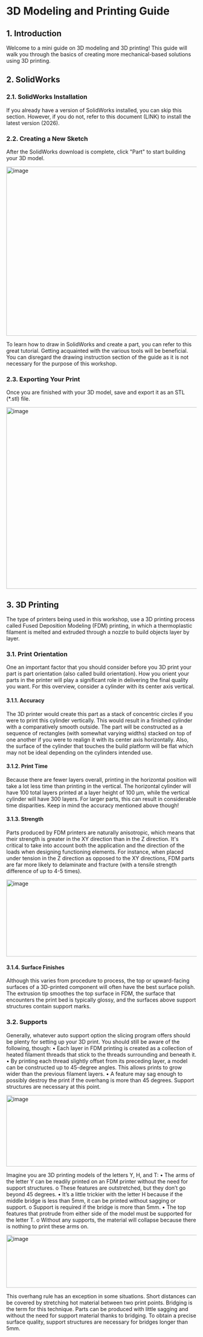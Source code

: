 # 3D Modeling and Printing Guide
## 1.	Introduction
Welcome to a mini guide on 3D modeling and 3D printing! This guide will walk you through the basics of creating more mechanical-based solutions using 3D printing. 
## 2.	SolidWorks

### 2.1.	SolidWorks Installation
If you already have a version of SolidWorks installed, you can skip this section. However, if you do not, refer to this document (LINK) to install the latest version (2026). 
### 2.2.	Creating a New Sketch
After the SolidWorks download is complete, click "Part" to start building your 3D model.

<img width="553" height="448" alt="image" src="https://github.com/user-attachments/assets/7312206b-1794-4a7f-9c98-1a6396ab571c" />

To learn how to draw in SolidWorks and create a part, you can refer to this great tutorial. Getting acquainted with the various tools will be beneficial. You can disregard the drawing instruction section of the guide as it is not necessary for the purpose of this workshop.
### 2.3.	Exporting Your Print
Once you are finished with your 3D model, save and export it as an STL (*.stl) file.
 
<img width="856" height="481" alt="image" src="https://github.com/user-attachments/assets/13410804-d9cd-41f7-b5f7-9fd6bf1aba21" />

## 3.	3D Printing
The type of printers being used in this workshop, use a 3D printing process called Fused Deposition Modeling (FDM) printing, in which a thermoplastic filament is melted and extruded through a nozzle to build objects layer by layer. 
### 3.1.	Print Orientation
One an important factor that you should consider before you 3D print your part is part orientation (also called build orientation). How you orient your parts in the printer will play a significant role in delivering the final quality you want. For this overview, consider a cylinder with its center axis vertical. 


#### 3.1.1.	Accuracy
The 3D printer would create this part as a stack of concentric circles if you were to print this cylinder vertically. This would result in a finished cylinder with a comparatively smooth outside.  The part will be constructed as a sequence of rectangles (with somewhat varying widths) stacked on top of one another if you were to realign it with its center axis horizontally. Also, the surface of the cylinder that touches the build platform will be flat which may not be ideal depending on the cylinders intended use. 
#### 3.1.2.	Print Time
Because there are fewer layers overall, printing in the horizontal position will take a lot less time than printing in the vertical. The horizontal cylinder will have 100 total layers printed at a layer height of 100 μm, while the vertical cylinder will have 300 layers. For larger parts, this can result in considerable time disparities. Keep in mind the accuracy mentioned above though!
#### 3.1.3.	Strength 
Parts produced by FDM printers are naturally anisotropic, which means that their strength is greater in the XY direction than in the Z direction. It's critical to take into account both the application and the direction of the loads when designing functioning elements. For instance, when placed under tension in the Z direction as opposed to the XY directions, FDM parts are far more likely to delaminate and fracture (with a tensile strength difference of up to 4-5 times).

<img width="578" height="204" alt="image" src="https://github.com/user-attachments/assets/633f75e5-adc4-4dfa-9e5d-29b0bf520e05" />
 
#### 3.1.4.	Surface Finishes
Although this varies from procedure to process, the top or upward-facing surfaces of a 3D-printed component will often have the best surface polish. The extrusion tip smoothes the top surface in FDM, the surface that encounters the print bed is typically glossy, and the surfaces above support structures contain support marks.
### 3.2.	Supports
Generally, whatever auto support option the slicing program offers should be plenty for setting up your 3D print. You should still be aware of the following, though:
•	Each layer in FDM printing is created as a collection of heated filament threads that stick to the threads surrounding and beneath it. 
•	By printing each thread slightly offset from its preceding layer, a model can be constructed up to 45-degree angles. This allows prints to grow wider than the previous filament layers.
•	A feature may sag enough to possibly destroy the print if the overhang is more than 45 degrees. Support structures are necessary at this point.

<img width="672" height="189" alt="image" src="https://github.com/user-attachments/assets/c6804721-73bd-4d6a-a61a-eb4d8da35c7f" />

Imagine you are 3D printing models of the letters Y, H, and T:
•	The arms of the letter Y can be readily printed on an FDM printer without the need for support structures.
o	These features are outstretched, but they don’t go beyond 45 degrees.
•	It’s a little trickier with the letter H because if the middle bridge is less than 5mm, it can be printed without sagging or support.
o	Support is required if the bridge is more than 5mm.
•	The top features that protrude from either side of the model must be supported for the letter T.
o	Without any supports, the material will collapse because there is nothing to print these arms on. 

<img width="511" height="140" alt="image" src="https://github.com/user-attachments/assets/4257e37a-14bd-47ce-a3d0-9e27c1be0613" />

This overhang rule has an exception in some situations. Short distances can be covered by stretching hot material between two print points. Bridging is the term for this technique. Parts can be produced with little sagging and without the need for support material thanks to bridging. To obtain a precise surface quality, support structures are necessary for bridges longer than 5mm.
